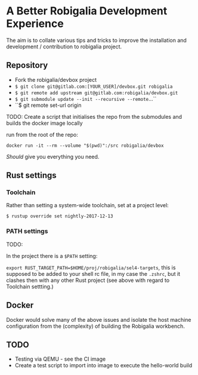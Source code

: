 # A Better Robigalia Development Experience

The aim is to collate various tips and tricks to improve the installation and development / contribution to robigalia project.

## Repository

- Fork the robigalia/devbox project
- ``$ git clone git@gitlab.com:[YOUR_USER]/devbox.git robigalia``
- ``$ git remote add upstream git@gitlab.com:robigalia/devbox.git``
- ``$ git submodule update --init --recursive --remote``...``
- ``$ git remote set-url origin 

TODO: Create a script that initialises the repo from the submodules and builds the docker image locally

run from the root of the repo:

``docker run -it --rm --volume "$(pwd)":/src robigalia/devbox``

*Should* give you everything you need.

## Rust settings

### Toolchain

Rather than setting a system-wide toolchain, set at a project level:

``$ rustup override set nightly-2017-12-13``

### PATH settings

TODO:

In the project there is a ``$PATH`` setting:

``export RUST_TARGET_PATH=$HOME/proj/robigalia/sel4-targets``, this is supposed to be added to your shell rc file, in my case the ``.zshrc``, but it clashes then with any other Rust project (see above with regard to Toolchain settting.)

## Docker

Docker would solve many of the above issues and isolate the host machine configuration from the (complexity) of building the Robigalia workbench.

## TODO

- Testing via QEMU - see the CI image
- Create a test script to import into image to execute the hello-world build
